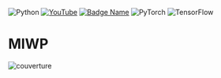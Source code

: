 ![Python](https://img.shields.io/badge/python-3670A0?style=for-the-badge&logo=python&logoColor=ffdd54) [![YouTube](https://img.shields.io/badge/YouTube-%23FF0000.svg?style=for-the-badge&logo=YouTube&logoColor=white)](https://www.youtube.com/watch?v=AU4KlXKKnac&list=PLQCkKRar9trODKvJr2B2A3P2m-9Wk_ziF&ab_channel=pycad) [![Badge Name](https://img.shields.io/badge/WEBSITE-FFC800.svg?style=for-the-badge&logo=<badge>&logoColor=white)](https://pycad.co/category/medical-imaging/) ![PyTorch](https://img.shields.io/badge/PyTorch-%23EE4C2C.svg?style=for-the-badge&logo=PyTorch&logoColor=white) ![TensorFlow](https://img.shields.io/badge/TensorFlow-%23FF6F00.svg?style=for-the-badge&logo=TensorFlow&logoColor=white)
# MIWP

![couverture](https://user-images.githubusercontent.com/37108394/209015088-65a3d17a-6575-42ef-b5cb-2fc8f996624f.png)
